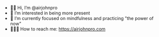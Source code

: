 - 👋🏻 Hi, I’m @airjohnpro
- 👀 I’m interested in being more present
- 🌱 I’m currently focused on mindfulness and practicing "the power of now"
- 👨🏼‍💻 How to reach me: https://airjohnpro.com

<!---
airjohnpro/airjohnpro is a ✨ special ✨ repository because its `README.md` (this file) appears on your GitHub profile.
You can click the Preview link to take a look at your changes.
--->
